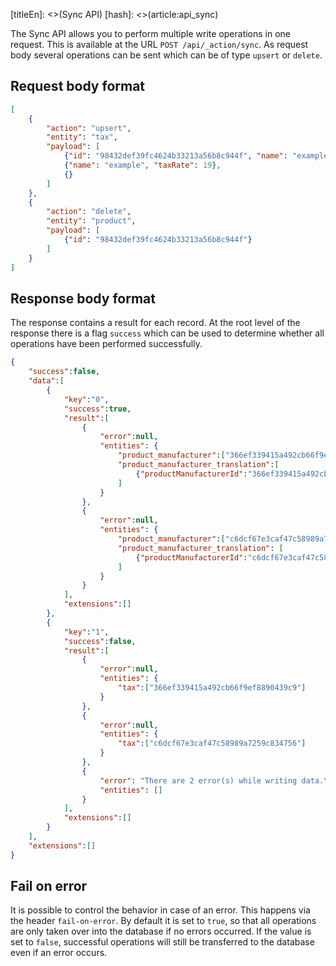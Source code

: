 [titleEn]: <>(Sync API)
[hash]: <>(article:api_sync)

The Sync API allows you to perform multiple write operations in one request. This is available at the URL `POST /api/_action/sync`.
As request body several operations can be sent which can be of type `upsert` or `delete`.

## Request body format
```json
[
    {
        "action": "upsert",
        "entity": "tax",
        "payload": [
            {"id": "98432def39fc4624b33213a56b8c944f", "name": "example", "taxRate": 19},
            {"name": "example", "taxRate": 19},
            {}
        ]
    },
    {
        "action": "delete",
        "entity": "product",
        "payload": [
            {"id": "98432def39fc4624b33213a56b8c944f"}
        ]
    }
]
```

## Response body format
The response contains a result for each record. At the root level of the response there is a flag `success` which can be used to determine whether all operations have been performed successfully.
```json
{
    "success":false,
    "data":[
        {
            "key":"0",
            "success":true,
            "result":[
                {
                    "error":null,
                    "entities": {
                        "product_manufacturer":["366ef339415a492cb66f9ef8890439c9"],
                        "product_manufacturer_translation":[
                            {"productManufacturerId":"366ef339415a492cb66f9ef8890439c9","languageId":"2fbb5fe2e29a4d70aa5854ce7ce3e20b"}
                        ]
                    }
                },
                {
                    "error":null,
                    "entities": {
                        "product_manufacturer":["c6dcf67e3caf47c58989a7259c834756"],
                        "product_manufacturer_translation": [
                            {"productManufacturerId":"c6dcf67e3caf47c58989a7259c834756","languageId":"2fbb5fe2e29a4d70aa5854ce7ce3e20b"}
                        ]
                    }
                }
            ],
            "extensions":[]
        },
        {
            "key":"1",
            "success":false,
            "result":[
                {
                    "error":null,
                    "entities": {
                        "tax":["366ef339415a492cb66f9ef8890439c9"]
                    }
                },
                {
                    "error":null,
                    "entities": {
                        "tax":["c6dcf67e3caf47c58989a7259c834756"]
                    }
                },
                {
                    "error": "There are 2 error(s) while writing data.\n\n1. [/0/taxRate] This value should not be blank.\n2. [/0/name] This value should not be blank.",
                    "entities": []
                }
            ],
            "extensions":[]
        }
    ],
    "extensions":[]
}
```

## Fail on error
It is possible to control the behavior in case of an error. This happens via the header `fail-on-error`. By default it is set to `true`, so that all operations are only taken over into the database if no errors occurred.
If the value is set to `false`, successful operations will still be transferred to the database even if an error occurs.
